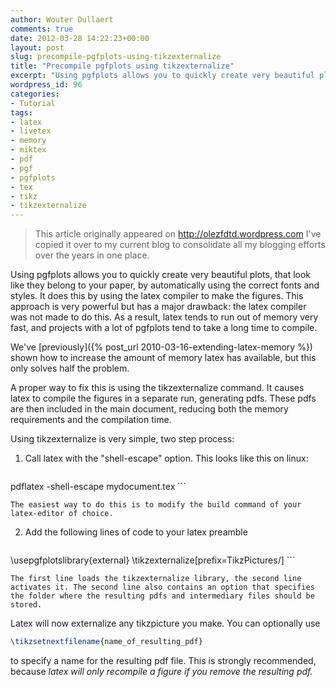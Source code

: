 ```yaml
---
author: Wouter Dullaert
comments: true
date: 2012-03-28 14:22:23+00:00
layout: post
slug: precompile-pgfplots-using-tikzexternalize
title: "Precompile pgfplots using tikzexternalize"
excerpt: "Using pgfplots allows you to quickly create very beautiful plots, that look like they belong to your paper, by automatically using the correct fonts and styles. It does this by using the latex compiler to make the figures. This approach is very powerful but has a major drawback: the latex compiler was not made to do this. As a result, latex tends to run out of memory very fast, and projects with a lot of pgfplots tend to take a long time to compile."
wordpress_id: 96
categories:
- Tutorial
tags:
- latex
- livetex
- memory
- miktex
- pdf
- pgf
- pgfplots
- tex
- tikz
- tikzexternalize
---
```


> This article originally appeared on <http://olezfdtd.wordpress.com>
> I've copied it over to my current blog to consolidate all my blogging efforts over the years in one place.

Using pgfplots allows you to quickly create very beautiful plots, that look like they belong to your paper, by automatically using the correct fonts and styles. It does this by using the latex compiler to make the figures. This approach is very powerful but has a major drawback: the latex compiler was not made to do this. As a result, latex tends to run out of memory very fast, and projects with a lot of pgfplots tend to take a long time to compile.

We've [previously]({% post_url 2010-03-16-extending-latex-memory %}) shown how to increase the amount of memory latex has available, but this only solves half the problem.

A proper way to fix this is using the tikzexternalize command. It causes latex to compile the figures in a separate run, generating pdfs. These pdfs are then included in the main document, reducing both the memory requirements and the compilation time.

Using tikzexternalize is very simple, two step process:

1. Call latex with the "shell-escape" option.
	This looks like this on linux:

	```bash
  pdflatex -shell-escape mydocument.tex
	```

	The easiest way to do this is to modify the build command of your latex-editor of choice.

2. Add the following lines of code to your latex preamble

	```latex
  \usepgfplotslibrary{external}
  \tikzexternalize[prefix=TikzPictures/]
	```

	The first line loads the tikzexternalize library, the second line activates it. The second line also contains an option that specifies the folder where the resulting pdfs and intermediary files should be stored.



Latex will now externalize any tikzpicture you make. You can optionally use

```latex
\tikzsetnextfilename{name_of_resulting_pdf}
```

to specify a name for the resulting pdf file. This is strongly recommended, because _latex will only recompile a figure if you remove the resulting pdf._

